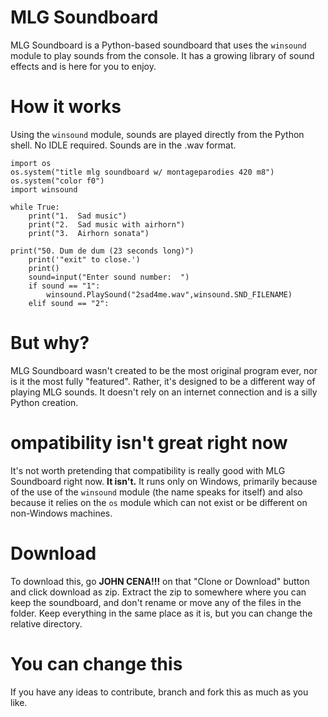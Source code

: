 # MLG Soundboard
MLG Soundboard is a Python-based soundboard that uses the `winsound` module to play sounds from the console.  It has a growing library of sound effects and is here for you to enjoy.

# How it works
Using the `winsound` module, sounds are played directly from the Python shell.  No IDLE required.  Sounds are in the .wav format.
```
import os
os.system("title mlg soundboard w/ montageparodies 420 m8")
os.system("color f0")
import winsound

while True:
    print("1.  Sad music")
    print("2.  Sad music with airhorn")
    print("3.  Airhorn sonata")
```
```
print("50. Dum de dum (23 seconds long)")
    print('"exit" to close.')
    print()
    sound=input("Enter sound number:  ")
    if sound == "1":
        winsound.PlaySound("2sad4me.wav",winsound.SND_FILENAME)
    elif sound == "2":
```

# But why?
MLG Soundboard wasn't created to be the most original program ever, nor is it the most fully "featured".  Rather, it's designed to be a different way of playing MLG sounds.  It doesn't rely on an internet connection and is a silly Python creation.

# ompatibility isn't great right now
It's not worth pretending that compatibility is really good with MLG Soundboard right now.  **It isn't.**  It runs only on Windows, primarily because of the use of the `winsound` module (the name speaks for itself) and also because it relies on the `os` module which can not exist or be different on non-Windows machines.

# Download
To download this, go **JOHN CENA!!!** on that "Clone or Download" button and click download as zip.  Extract the zip to somewhere where you can keep the soundboard, and don't rename or move any of the files in the folder.  Keep everything in the same place as it is, but you can change the relative directory.

# You can change this
If you have any ideas to contribute, branch and fork this as much as you like.
